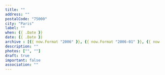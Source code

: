 ```yaml
---
title: ""
address: ""
postalCode: "75000"
city: "Paris"
label: ""
when: {{ .Date }}
date: {{ .Date }}
archive : [{{ now.Format "2006" }}, {{ now.Format "2006-01" }}, {{ now.Format "2006-01-02"}}]
description: ""
photos: ["", ""]
draft: true
important: false
association: ""
---
```


